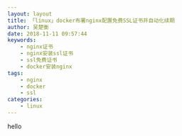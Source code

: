 ```yaml
---
layout: layout
title: 「linux」docker布署nginx配置免费SSL证书并自动化续期
author: 吴楚衡
date: 2018-11-11 09:57:44
keywords: 
    - nginx证书
    - nginx安装ssl证书
    - ssl免费证书
    - docker安装nginx
tags:
    - nginx
    - docker
    - ssl
categories: 
    - linux
---
```

hello
